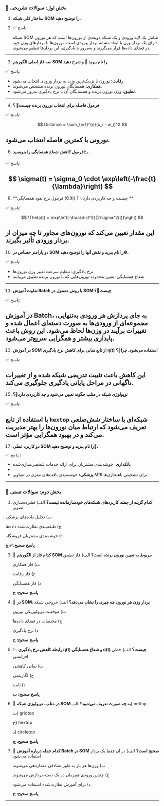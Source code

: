 

### 📙 بخش اول: سوالات تشریحی 

1.  **ساختار کلی شبکه SOM را توضیح دهید.**
2. 
   ✅ پاسخ:

    شبکه SOM شامل یک لایه ورودی و یک شبکه دو‌بعدی از نورون‌ها است که هر نورون دارای یک بردار وزن با ابعاد مشابه بردار ورودی است. نورون‌ها با بردارهای وزن خود در فضای داده‌ها قرار می‌گیرند و به‌مرور با یادگیری، این بردارها تنظیم می‌شوند.
---


3.  **سه فاز اصلی الگوریتم SOM را نام ببرید 🔄 و شرح دهید.**

   ✅ پاسخ:

   * **رقابت:** نورون با نزدیک‌ترین وزن به بردار ورودی انتخاب می‌شود.
   * **همکاری:** همسایگان نورون برنده مشخص می‌شوند.
   * **تطبیق:** وزن نورون برنده و همسایگان آن با نرخ یادگیری به‌روز می‌شود.
---

4.  **فرمول فاصله برای انتخاب نورون برنده چیست📐 ؟**

   ✅ پاسخ:
   

   $$
   Distance = \sum_{i=1}^{n}(x_i - w_i)^2
   $$

   نورونی با کمترین فاصله انتخاب می‌شود.
---

6.  **فرمول کاهش شعاع همسایگی را بنویسید📉 .**
   
   ✅ پاسخ:
   

   $$
   \sigma(t) = \sigma_0 \cdot \exp\left(-\frac{t}{\lambda}\right)
   $$
---

8.  **فرمول نرخ نفوذ همسایگی (Θ(t)) چیست و چه کاربردی دارد💡 ؟ **
   
   ✅ پاسخ:
   

   $$
   \Theta(t) = \exp\left(-\frac{dist^2}{2\sigma^2(t)}\right)
   $$

   این مقدار تعیین می‌کند که نورون‌های مجاور تا چه میزان از بردار ورودی تأثیر بگیرند.
---

10.  **دو پارامتر حساس در SOM را نام ببرید و نقش آنها را توضیح دهید⚙️.**
    
   ✅ پاسخ:

   * نرخ یادگیری: تنظیم سرعت تغییر وزن نورون‌ها
   * شعاع همسایگی: تعیین محدوده نورون‌هایی که با نورون برنده تطبیق می‌یابند
---

11.  **تفاوت آموزش Batch با روش معمول در SOM چیست🧪؟**
    
   ✅ پاسخ:

 در آموزش Batch، به جای پردازش هر ورودی به‌تنهایی، مجموعه‌ای از ورودی‌ها به صورت دسته‌ای اعمال شده و تغییرات برآیند در وزن‌ها لحاظ می‌شود. این روش باعث پایداری بیشتر و همگرایی سریع‌تر می‌شود.
---

13.  **در آموزش SOM از تابع نمایی برای کاهش نرخ یادگیری η(t) استفاده می‌شود. چرا🧠؟**
    
   ✅ پاسخ:

این کاهش باعث تثبیت تدریجی شبکه شده و از تغییرات ناگهانی در مراحل پایانی یادگیری جلوگیری می‌کند.
---


15.  **توپولوژی شبکه در متلب چگونه تعیین می‌شود و چه کاربردی دارد🧮؟**
    
   ✅ پاسخ:


 با استفاده از تابع `hextop` شبکه‌ای با ساختار شش‌ضلعی تعریف می‌شود که ارتباط میان نورون‌ها را بهتر مدیریت می‌کند و در بهبود همگرایی مؤثر است.
---

17.  **دو کاربرد عملی SOM را نام ببرید و توضیح دهید🏥.**
    
    ✅ پاسخ:
    

* **بانکداری:** خوشه‌بندی مشتریان برای ارائه خدمات شخصی‌سازی‌شده
* 
* **پزشکی:** خوشه‌بندی بافت‌های مغزی در تصاویر MRI برای تشخیص ناهنجاری‌ها

---

### 📘 بخش دوم: سوالات تستی

1.  **کدام گزینه از جمله کاربردهای شبکه‌های خودسازمانده نیست؟**
   الف) فشرده‌سازی تصویر
   
   ب) تحلیل داده‌های پزشکی
   
   ج) طبقه‌بندی نظارت‌شده داده‌ها
   
   د) خوشه‌بندی مشتریان فروشگاه
   
   **پاسخ صحیح:✅ ج**

3. 🤖 **کدام فاز از الگوریتم SOM مربوط به تعیین نورون برنده است؟**
   الف) فاز تطبیق
   
   ب) فاز همکاری
   
   ج) فاز رقابت
   
   د) فاز همسایگی
   
   **پاسخ صحیح: ج**

4. 🧠 **در SOM، بردار وزن هر نورون چه چیزی را نشان می‌دهد؟**
   الف) خروجی شبکه
   
   ب) موقعیت توپولوژیکی نورون
   
   ج) مختصات در فضای داده‌ها
   
   د) نرخ یادگیری
   
   **پاسخ صحیح: ج**

5. 📉 **رابطه کاهش نرخ یادگیری η(t) و شعاع همسایگی σ(t) چیست؟**
   الف) خطی افزایشی
   
   ب) نمایی کاهشی
   
   ج) لگاریتمی
   
   د) ثابت
   
   **پاسخ صحیح: ب**

6. 🧮 **در متلب، توپولوژی شبکه SOM به چه صورت تعریف می‌شود؟**
   الف) nettop
   
   ب) gridtop
   
   ج) hextop
   
   د) circletop
   
   **پاسخ صحیح: ج**

7. 🧪 **کدام جمله درباره آموزش Batch در SOM صحیح است؟**
   الف) در آن فقط یک بردار استفاده می‌شود
   
   ب) وزن‌ها هر بار به طور تصادفی مقداردهی می‌شوند
   
   ج) چندین ورودی هم‌زمان در یک دسته پردازش می‌شوند
   
   د) برای آموزش نظارت‌شده استفاده می‌شود
   
   **پاسخ صحیح: ج**

---
